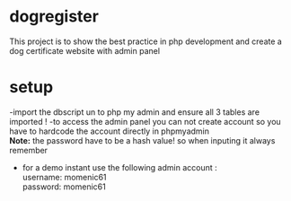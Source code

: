 # dogregister
This project is to show the best practice in php development and create a dog certificate website with admin panel

# setup
-import the dbscript un to php my admin and ensure all 3 tables are imported !
-to access the admin panel you can not create account so you have to hardcode the account directly in phpmyadmin <br>
<b>Note:</b> the password have to be a hash value! so when inputing it always remember
- for a demo instant use the following admin account :<br>
username: momenic61 <br>
password: momenic61
